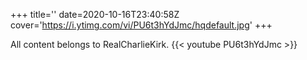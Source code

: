 +++
title=''
date=2020-10-16T23:40:58Z
cover='https://i.ytimg.com/vi/PU6t3hYdJmc/hqdefault.jpg'
+++

All content belongs to RealCharlieKirk.
{{< youtube PU6t3hYdJmc >}}
